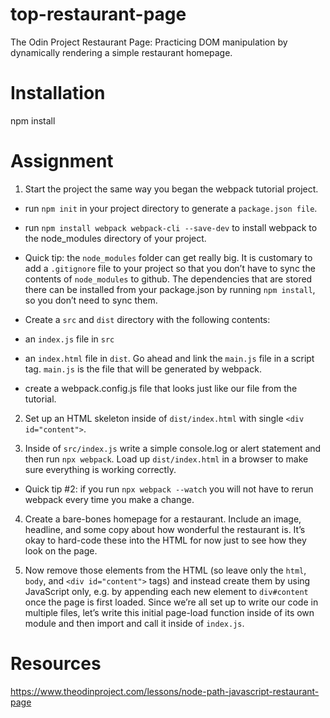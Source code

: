 # top-restaurant-page
The Odin Project Restaurant Page: Practicing DOM manipulation by dynamically rendering a simple restaurant homepage.

# Installation
npm install

# Assignment
1. Start the project the same way you began the webpack tutorial project.

* run `npm init` in your project directory to generate a `package.json file`.

*  run `npm install webpack webpack-cli --save-dev` to install webpack to the node_modules directory of your project.

* Quick tip: the `node_modules` folder can get really big. It is customary to add a `.gitignore` file to your project so that you don’t have to sync the contents of `node_modules` to github. The dependencies that are stored there can be installed from your package.json by running `npm install`, so you don’t need to sync them.

* Create a `src` and `dist` directory with the following contents:

* an `index.js` file in `src`

* an `index.html` file in `dist`. Go ahead and link the `main.js` file in a script tag. `main.js` is the file that will be generated by webpack.

* create a webpack.config.js file that looks just like our file from the tutorial.

2. Set up an HTML skeleton inside of `dist/index.html` with single `<div id="content">`.

3. Inside of `src/index.js` write a simple console.log or alert statement and then run `npx webpack`. Load up `dist/index.html` in a browser to make sure everything is working correctly.

* Quick tip #2: if you run `npx webpack --watch` you will not have to rerun webpack every time you make a change.

4. Create a bare-bones homepage for a restaurant. Include an image, headline, and some copy about how wonderful the restaurant is. It’s okay to hard-code these into the HTML for now just to see how they look on the page.

5. Now remove those elements from the HTML (so leave only the `html`, `body`, and `<div id="content">` tags) and instead create them by using JavaScript only, e.g. by appending each new element to `div#content` once the page is first loaded. Since we’re all set up to write our code in multiple files, let’s write this initial page-load function inside of its own module and then import and call it inside of `index.js`.

# Resources
https://www.theodinproject.com/lessons/node-path-javascript-restaurant-page
